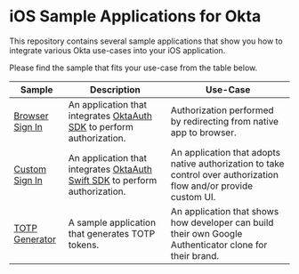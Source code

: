 # iOS Sample Applications for Okta

This repository contains several sample applications that show you how to integrate various Okta use-cases into your iOS application.

Please find the sample that fits your use-case from the table below.

| Sample | Description | Use-Case |
|--------|-------------|----------|
| [Browser Sign In](/browser-sign-in) | An application that integrates [OktaAuth SDK](https://github.com/okta/okta-sdk-appauth-ios) to perform authorization. | Authorization performed by redirecting from native app to browser. |
| [Custom Sign In](/custom-sign-in) | An application that integrates [OktaAuth Swift SDK](https://github.com/okta/okta-auth-swift) to perform authorization. | An application that adopts native authorization to take control over authorization flow and/or provide custom UI. | 
| [TOTP Generator](/totp-app) | A sample application that generates TOTP tokens. | An application that shows how developer can build their own Google Authenticator clone for their brand. | 
